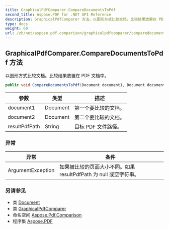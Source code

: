 ```yaml
---
title: GraphicalPdfComparer.CompareDocumentsToPdf
second_title: Aspose.PDF for .NET API Reference
description: GraphicalPdfComparer 方法。以图形方式比较文档。比较结果放置在 PDF 文档中
type: docs
weight: 60
url: /zh/net/aspose.pdf.comparison/graphicalpdfcomparer/comparedocumentstopdf/
---
```

## GraphicalPdfComparer.CompareDocumentsToPdf 方法

以图形方式比较文档。比较结果放置在 PDF 文档中。

```csharp
public void CompareDocumentsToPdf(Document document1, Document document2, string resultPdfPath)
```

| 参数 | 类型 | 描述 |
| --- | --- | --- |
| document1 | Document | 第一个要比较的文档。 |
| document2 | Document | 第二个要比较的文档。 |
| resultPdfPath | String | 目标 PDF 文件路径。 |

### 异常

| 异常 | 条件 |
| --- | --- |
| ArgumentException | 如果被比较的页面大小不同。如果 resultPdfPath 为 null 或空字符串。 |

### 另请参见

* 类 [Document](../../../aspose.pdf/document/)
* 类 [GraphicalPdfComparer](../)
* 命名空间 [Aspose.Pdf.Comparison](../../../aspose.pdf.comparison/)
* 程序集 [Aspose.PDF](../../../)